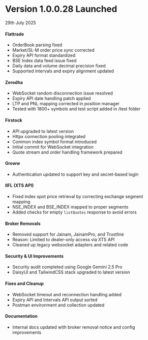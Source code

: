 # Version 1.0.0.28 Launched

29th July 2025

#### Flattrade

* OrderBook parsing fixed
* Market/SL-M order price sync corrected
* Expiry API format standardized
* BSE Index data feed issue fixed
* Daily data and volume decimal precision fixed
* Supported intervals and expiry alignment updated

#### Zerodha

* WebSocket random disconnection issue resolved
* Expiry API date handling patch applied
* LTP and PNL mapping corrected in position manager
* Tested with 1800+ symbols and test script added in /test folder

#### Firstock

* API upgraded to latest version
* Httpx connection pooling integrated
* Common index symbol format introduced
* Initial commit for WebSocket integration
* Quote stream and order handling framework prepared

#### Groww

* Authentication updated to support key and secret-based login

#### IIFL (XTS API)

* Fixed index spot price retrieval by correcting exchange segment mapping
* NSE\_INDEX and BSE\_INDEX mapped to proper segments
* Added checks for empty `listQuotes` response to avoid errors

#### Broker Removals

* Removed support for Jainam, JainamPro, and Trustline
* Reason: Limited to dealer-only access via XTS API
* Cleaned up legacy websocket adapters and related code

#### Security & UI Improvements

* Security audit completed using Google Gemini 2.5 Pro
* DaisyUI and TailwindCSS stack upgraded to latest version

#### Fixes and Cleanup

* WebSocket timeout and reconnection handling added
* Expiry API and Intervals API output sorted
* Postman environment and collection updated

#### Documentation

* Internal docs updated with broker removal notice and config improvements
